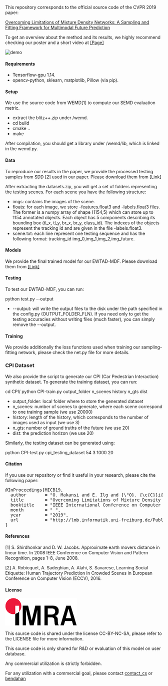 This repository corresponds to the official source code of the CVPR 2019 paper:

<a href="https://arxiv.org/pdf/1906.03631.pdf">Overcoming Limitations of Mixture Density Networks: A Sampling and Fitting Framework for Multimodal Future Prediction</a>

To get an overview about the method and its results, we highly recommend checking our poster and a short video at <a href="https://lmb.informatik.uni-freiburg.de/Publications/2019/MICB19/">[Page]</a>


![demo](demo.gif)


#### Requirements

- Tensorflow-gpu 1.14.
- opencv-python, sklearn, matplotlib, Pillow (via pip).

#### Setup
We use the source code from WEMD[1] to compute our SEMD evaluation metric.

- extract the blitz++.zip under /wemd.
- cd build
- cmake ..
- make

After compilation, you should get a library under /wemd/lib, which is linked in the wemd.py.

#### Data

To reproduce our results in the paper, we provide the processed testing samples from SDD [2] used in our paper. Please download them from <a href="https://lmb.informatik.uni-freiburg.de/resources/binaries/Multimodal_Future_Prediction/datasets.zip">[Link]</a>

After extracting the datasets.zip, you will get a set of folders representing the testing scenes. For each scene you have the following structure:

- imgs: contains the images of the scene.
- floats: for each image, we store -features.float3 and -labels.float3 files. The former is a numpy array of shape (1154,5) which can store up to 1154 annotated objects. Each object has 5 components describing its bounding box (tl_x, tl_y, br_x, br_y, class_id). The indexes of the objects represent the tracking id and are given in the file -labels.float3.
- scene.txt: each line represent one testing sequence and has the following format: tracking_id img_0,img_1,img_2,img_future.


#### Models

We provide the final trained model for our EWTAD-MDF. Please download them from <a href="https://lmb.informatik.uni-freiburg.de/resources/binaries/Multimodal_Future_Prediction/models.zip">[Link]</a>

#### Testing

To test our EWTAD-MDF, you can run:

python test.py --output

- --output: will write the output files to the disk under the path specified in the config.py (OUTPUT_FOLDER_FLN). If you need only to get the testing accuracies without writing files (much faster), you can simply remove the --output.

#### Training

We provide additionally the loss functions used when training our sampling-fitting network, please check the net.py file for more details.

### CPI Dataset
We also provide the script to generate our CPI (Car Pedestrian Interaction) synthetic dataset. To generate the training dataset, you can run:

cd CPI/
python CPI-train.py output_folder n_scenes history n_gts dist

- output_folder: local folder where to store the generated dataset
- n_scenes: number of scenes to generate, where each scene correspond to one training sample (we use 20000)
- history: length of the history, which corresponds to the number of images used as input (we use 3)
- n_gts: number of ground truths of the future (we use 20)
- dist: the prediction horizon (we use 20)

Similarly, the testing dataset can be generated using:

python CPI-test.py cpi_testing_dataset 54 3 1000 20

#### Citation

If you use our repository or find it useful in your research, please cite the following paper:


<pre class='bibtex'>
@InProceedings{MICB19,
  author       = "O. Makansi and E. Ilg and {\"O}. {\c{C}}i{\c{c}}ek and T. Brox",
  title        = "Overcoming Limitations of Mixture Density Networks: A Sampling and Fitting Framework for Multimodal Future Prediction",
  booktitle    = "IEEE International Conference on Computer Vision and Pattern Recognition (CVPR)",
  month        = " ",
  year         = "2019",
  url          = "http://lmb.informatik.uni-freiburg.de/Publications/2019/MICB19"
}
</pre>

#### References

[1] S. Shirdhonkar and D. W. Jacobs. Approximate earth movers distance in linear time. In 2008 IEEE Conference on Computer Vision and Pattern Recognition, pages 1–8, June 2008.

[2] A. Robicquet, A. Sadeghian, A. Alahi, S. Savarese, Learning Social Etiquette: Human Trajectory Prediction In Crowded Scenes in European Conference on Computer Vision (ECCV), 2016.

#### License

![logo](logo-header.png)

This source code is shared under the license CC-BY-NC-SA, please refer to the LICENSE file for more information.

This source code is only shared for R&D or evaluation of this model on user database.

Any commercial utilization is strictly forbidden.

For any utilization with a commercial goal, please contact [contact_cs](mailto:contact_cs@imra-europe.com) or [bendahan](mailto:bendahan@imra-europe.com)
